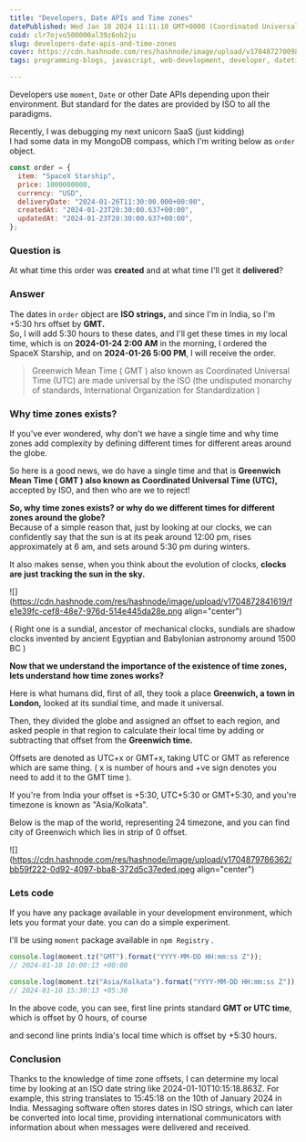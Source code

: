 ```yaml
---
title: "Developers, Date APIs and Time zones"
datePublished: Wed Jan 10 2024 11:11:10 GMT+0000 (Coordinated Universal Time)
cuid: clr7ojvo500000al39z6ob2ju
slug: developers-date-apis-and-time-zones
cover: https://cdn.hashnode.com/res/hashnode/image/upload/v1704872700980/0a5bc4e3-e675-46f4-88b3-db2b1ebcb6a8.jpeg
tags: programming-blogs, javascript, web-development, developer, datetime

---
```


Developers use `moment`, `Date` or other Date APIs depending upon their environment. But standard for the dates are provided by ISO to all the paradigms.  

Recently, I was debugging my next unicorn SaaS (just kidding)  
I had some data in my MongoDB compass, which I'm writing below as `order` object.

```javascript
const order = {
  item: "SpaceX Starship",
  price: 1000000000,
  currency: "USD",
  deliveryDate: "2024-01-26T11:30:00.000+00:00",
  createdAt: "2024-01-23T20:30:00.637+00:00",
  updatedAt: "2024-01-23T20:30:00.637+00:00",
};
```

### Question is

At what time this order was **created** and at what time I'll get it **delivered**?

### Answer

The dates in `order` object are **ISO strings,** and since I'm in India, so I'm +5:30 hrs offset by **GMT.**  
So, I will add 5:30 hours to these dates, and I'll get these times in my local time, which is on **2024-01-24 2:00 AM** in the morning, I ordered the SpaceX Starship, and on **2024-01-26 5:00 PM**, I will receive the order.

> Greenwich Mean Time ( GMT ) also known as Coordinated Universal Time (UTC) are made universal by the ISO (the undisputed monarchy of standards, International Organization for Standardization )

### Why time zones exists?

If you've ever wondered, why don't we have a single time and why time zones add complexity by defining different times for different areas around the globe.

So here is a good news, we do have a single time and that is **Greenwich Mean Time ( GMT ) also known as Coordinated Universal Time (UTC),** accepted by ISO, and then who are we to reject!

**So, why time zones exists? or why do we different times for different zones around the globe?**  
Because of a simple reason that, just by looking at our clocks, we can confidently say that the sun is at its peak around 12:00 pm, rises approximately at 6 am, and sets around 5:30 pm during winters.

It also makes sense, when you think about the evolution of clocks, **clocks are just tracking the sun in the sky.**

![](https://cdn.hashnode.com/res/hashnode/image/upload/v1704872841619/fe1e39fc-cef8-48e7-976d-514e445da28e.png align="center")

( Right one is a sundial, ancestor of mechanical clocks, sundials are shadow clocks invented by ancient Egyptian and Babylonian astronomy around 1500 BC )

**Now that we understand the importance of the existence of time zones, lets understand how time zones works?**

Here is what humans did, first of all, they took a place **Greenwich, a town in London,** looked at its sundial time, and made it universal.

Then, they divided the globe and assigned an offset to each region, and asked people in that region to calculate their local time by adding or subtracting that offset from the **Greenwich time.**

Offsets are denoted as UTC+x or GMT+x, taking UTC or GMT as reference which are same thing. ( x is number of hours and +ve sign denotes you need to add it to the GMT time ).

If you're from India your offset is +5:30, UTC+5:30 or GMT+5:30, and you're timezone is known as "Asia/Kolkata".

Below is the map of the world, representing 24 timezone, and you can find city of Greenwich which lies in strip of 0 offset.

![](https://cdn.hashnode.com/res/hashnode/image/upload/v1704879786362/bb59f222-0d92-4097-bba8-372d5c37eded.jpeg align="center")

### Lets code

If you have any package available in your development environment, which lets you format your date. you can do a simple experiment.

I'll be using `moment` package available in `npm Registry` .

```javascript
console.log(moment.tz("GMT").format("YYYY-MM-DD HH:mm:ss Z"));
// 2024-01-10 10:00:13 +00:00

console.log(moment.tz("Asia/Kolkata").format("YYYY-MM-DD HH:mm:ss Z"));
// 2024-01-10 15:30:13 +05:30
```

In the above code, you can see, first line prints standard **GMT or UTC time**, which is offset by 0 hours, of course

and second line prints India's local time which is offset by +5:30 hours.

### Conclusion

Thanks to the knowledge of time zone offsets, I can determine my local time by looking at an ISO date string like 2024-01-10T10:15:18.863Z. For example, this string translates to 15:45:18 on the 10th of January 2024 in India. Messaging software often stores dates in ISO strings, which can later be converted into local time, providing international communicators with information about when messages were delivered and received.